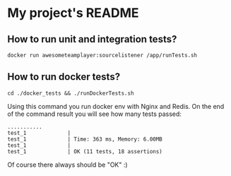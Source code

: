 # My project's README


## How to run unit and integration tests?
```
docker run awesometeamplayer:sourcelistener /app/runTests.sh
```

## How to run docker tests?
```
cd ./docker_tests && ./runDockerTests.sh
```
Using this command you run docker env with Nginx and Redis. On the end of 
the command result you will see how many tests passed:
```
...........
test_1             | 
test_1             | Time: 363 ms, Memory: 6.00MB
test_1             | 
test_1             | OK (11 tests, 18 assertions)
```
Of course there always should be "OK" :)

